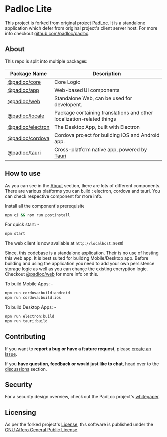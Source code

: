 # Padloc Lite

This project is forked from original project [PadLoc](https://padloc.app/). It
is a standalone application which defer from original project's client server
host. For more info checkout
[github.com/padloc/padloc](https://github.com/padloc/padloc).

## About

This repo is split into multiple packages:

| Package Name                          | Description                                                                        |
| ------------------------------------- | ---------------------------------------------------------------------------------- |
| [@padloc/core](packages/core)         | Core Logic                                                                         |
| [@padloc/app](packages/app)           | Web-based UI components                                                            |
| [@padloc/web](packages/web)           | Standalone Web, can be used for developent.                                        |
| [@padloc/locale](packages/locale)     | Package containing translations and other localization-related things              |
| [@padloc/electron](packages/electron) | The Desktop App, built with Electron                                               |
| [@padloc/cordova](packages/cordova)   | Cordova project for building iOS and Android app.                                  |
| [@padloc/tauri](packages/tauri)       | Cross-platform native app, powered by [Tauri](https://github.com/tauri-apps/tauri) |

## How to use

As you can see in the [About](#about) section, there are lots of different
components. There are various platforms you can build : electron, cordova and
tauri. You can check respective component for more info.

Install all the component's prerequisite

```sh
npm ci && npm run postinstall
```

For quick start: -

```sh
npm start
```

The web client is now available at `http://localhost:8080`!

Since, this codebase is a standalone application. Their is no use of hosting
this web app. It is best suited for building Mobile/Desktop app.
Before building and using the application you need to add your own persistence storage
logic as well as you can change the existing encryption logic. Checkout
[@padloc/web](packages/web) for more info on this.

To build Mobile Apps: -

```sh
npm run cordova:build:android
npm run cordova:build:ios
```

To build Desktop Apps: -

```sh
npm run electron:build
npm run tauri:build
```

## Contributing

If you want to **report a bug or have a feature request**, please
[create an issue](https://github.com/padloc/padloc/issues).

If you **have question, feedback or would just like to chat**, head over to the
[discussions](https://github.com/padloc/padloc/discussions) section.

## Security

For a security design overview, check out the PadLoc project's
[whitepaper](https://github.com/padloc/padloc/blob/main/security.md).

## Licensing

As per the forked project's
[License](https://github.com/padloc/padloc/blob/main/LICENSE), this software is
published under the [GNU Affero General Public License](LICENSE).
